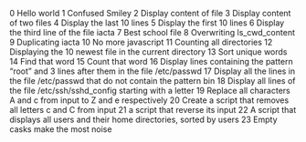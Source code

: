 0 Hello world
1 Confused Smiley
2 Display content of file
3 Display content of two files
4 Display the last 10 lines
5 Display the first 10 lines
6 Display the third line of the file iacta
7 Best school file
8 Overwriting ls_cwd_content
9 Duplicating iacta
10 No more javascript
11 Counting all directories
12 Displaying the 10 newest file in the current directory
13 Sort unique words
14 Find that word
15 Count that word
16 Display lines containing the pattern “root” and 3 lines after them in the file /etc/passwd
17 Display all the lines in the file /etc/passwd that do not contain the pattern bin
18 Display all lines of the file /etc/ssh/sshd_config starting with a letter
19 Replace all characters A and c from input to Z and e respectively
20 Create a script that removes all letters c and C from input
21 a script that reverse its input
22 A script that displays all users and their home directories, sorted by users
23 Empty casks make the most noise
